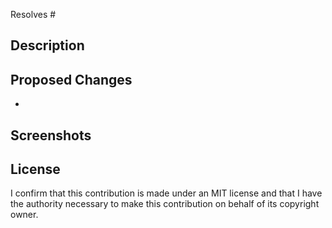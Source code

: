 Resolves #

<!-- The above line will close the issue upon merge -->

## Description

## Proposed Changes

-

## Screenshots

## License

I confirm that this contribution is made under an MIT license and that I have the authority necessary to make this contribution on behalf of its copyright owner.
